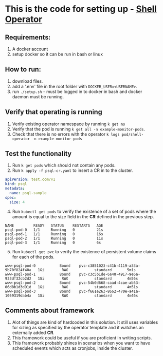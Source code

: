 # This is the code for setting up - [Shell Operator](https://github.com/flant/shell-operator)

## Requirements:
1. A docker account
2. setup docker so it can be run in bash or linux



## How to run:
1. download files.
2. add a '.env' file in the root folder with `DOCKER_USER=<USERNAME>`.
3. run `./setup.sh` - must be logged in to docker in bash and docker daemon must be running.

## Verify that operating is running
1. Verify existing operator namespace by running `k get ns`
2. Verify that the pod is running `k get all -n example-monitor-pods`.
3. Check that there is no errors with the operator `k logs pod/shell-operator -n example-monitor-pods`

## Test the functionality
1. Run `k get pods` which should not contain any pods.
2. Run `k apply -f psql-cr.yaml` to insert a CR in to the cluster.
```yaml
apiVersion: test.com/v1
kind: psql
metadata:
  name: psql-sample
spec:
  size: 4
```
4. Run `kubectl get pods` to verify the existence of a set of pods where the amount is equal to the size field in the **CR** defined in the previous step.

```console
NAME         READY   STATUS    RESTARTS   AGE
psql-pod-0   1/1     Running   0          21s
psql-pod-1   1/1     Running   0          16s
psql-pod-2   1/1     Running   0          11s
psql-pod-3   1/1     Running   0          6s
```
5. Run `kubectl get pvc` to verify the existence of persistent volume claims for each of the pods.
```console
www-psql-pod-0           Bound    pvc-c3851023-c41b-4119-a33a-9b70f824f40a   1Gi        RWO            standard       5m1s
www-psql-pod-1           Bound    pvc-c3c5b1de-6a40-4917-9e6a-933df32cb2d2   1Gi        RWO            standard       4m56s
www-psql-pod-2           Bound    pvc-54b0d668-caad-4cae-ab53-06d8b1d3d91d   1Gi        RWO            standard       4m51s
www-psql-pod-3           Bound    pvc-f661e263-8662-470e-a41a-1059319dab4a   1Gi        RWO            standard       4m46s
```

## Comments about framework

1. Alot of things are kind of hardcoded in this solution. It still uses variables for sizing as specified by the operator template and it watches an externally added **CR**.
2. This framework could be useful if you are proficient in writing scripts.
3. This framework probably shines in scenarios when you want to have scheduled events which acts as cronjobs, inside the cluster.

